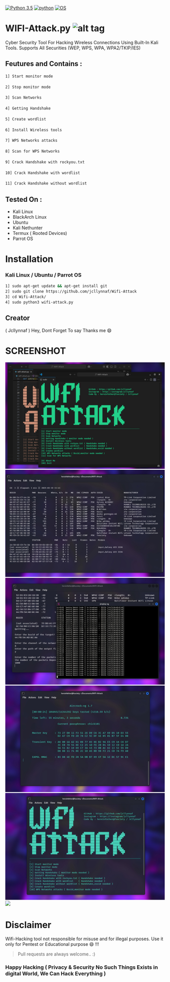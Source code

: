 [![Python 3.5](https://img.shields.io/badge/Python-3.5-yellow.svg)](http://www.python.org/download/)
[![python](https://img.shields.io/badge/python-2.7-brightgreen.svg)](https://www.python.org/downloads/release/python-2714/)
[![OS](https://img.shields.io/badge/Tested%20On-Linux%20%7C%20Android-yellowgreen.svg)](https://termux.com/)






# WIFI-Attack.py  ![alt tag](http://icons.iconarchive.com/icons/icons8/ios7/48/Network-Wifi-Logo-icon.png)



Cyber Security Tool For Hacking
Wireless Connections Using Built-In Kali Tools.
Supports All Securities (WEP, WPS, WPA, WPA2/TKIP/IES)



## Feutures and Contains :


```bash 
1] Start monitor mode

2] Stop monitor mode

3] Scan Networks   

4] Getting Handshake

5] Create wordlist

6] Install Wireless tools                  

7] WPS Networks attacks 

8] Scan for WPS Networks

9] Crack Handshake with rockyou.txt

10] Crack Handshake with wordlist

11] Crack Handshake without wordlist
```

## Tested On :

* Kali Linux
* BlackArch Linux
* Ubuntu
* Kali Nethunter
* Termux ( Rooted Devices)
* Parrot OS


# Installation


### Kali Linux / Ubuntu / Parrot OS

```bash
1] sudo apt-get update && apt-get install git
2] sudo git clone https://github.com/jcllynnaf/Wifi-Attack
3] cd Wifi-Attack/
4] sudo python3 wifi-attack.py
```

## Creator

( Jcllynnaf ) Hey, Dont Forget To say Thanks me :smile:


# SCREENSHOT


![](Snapshots/0.jpg)
![](Snapshots/1.jpg)
![](Snapshots/2.jpg)
![](Snapshots/3.jpg)
![](Snapshots/4.jpg)
![](Snapshots/5.jpg)


# Disclaimer 


Wifi-Hacking tool not responsible for misuse and for illegal purposes. Use it only for Pentest or Educational purpose :smile: !!!


> Pull requests are always welcome.. :)  

 
### Happy Hacking ( Privacy & Security No Such Things Exists in digital World, We Can Hack Everything )





